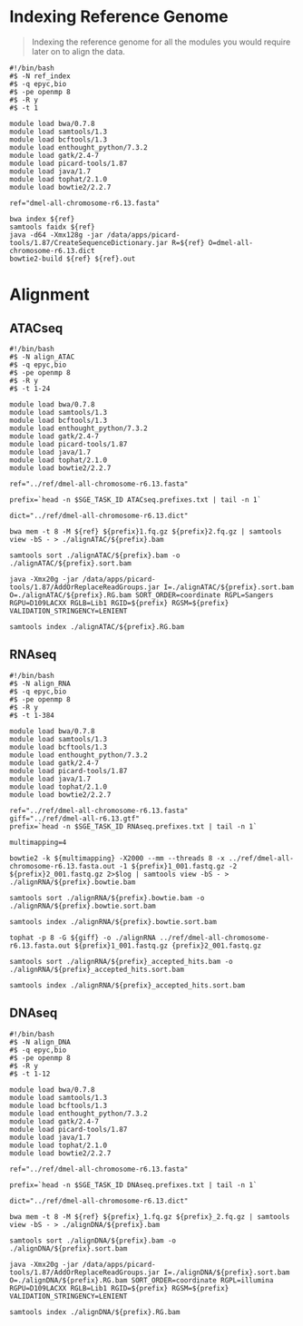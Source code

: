 # Indexing Reference Genome
> Indexing the reference genome for all the modules you would require later on to align the data.

<pre><code>#!/bin/bash
#$ -N ref_index
#$ -q epyc,bio
#$ -pe openmp 8
#$ -R y
#$ -t 1

module load bwa/0.7.8
module load samtools/1.3
module load bcftools/1.3
module load enthought_python/7.3.2
module load gatk/2.4-7
module load picard-tools/1.87
module load java/1.7
module load tophat/2.1.0
module load bowtie2/2.2.7

ref="dmel-all-chromosome-r6.13.fasta"

bwa index ${ref}
samtools faidx ${ref}
java -d64 -Xmx128g -jar /data/apps/picard-tools/1.87/CreateSequenceDictionary.jar R=${ref} O=dmel-all-chromosome-r6.13.dict
bowtie2-build ${ref} ${ref}.out
</code></pre>

# Alignment

## ATACseq
<pre><code>#!/bin/bash
#$ -N align_ATAC
#$ -q epyc,bio
#$ -pe openmp 8
#$ -R y
#$ -t 1-24

module load bwa/0.7.8
module load samtools/1.3
module load bcftools/1.3
module load enthought_python/7.3.2
module load gatk/2.4-7
module load picard-tools/1.87
module load java/1.7
module load tophat/2.1.0
module load bowtie2/2.2.7

ref="../ref/dmel-all-chromosome-r6.13.fasta"

prefix=`head -n $SGE_TASK_ID ATACseq.prefixes.txt | tail -n 1`

dict="../ref/dmel-all-chromosome-r6.13.dict"

bwa mem -t 8 -M ${ref} ${prefix}1.fq.gz ${prefix}2.fq.gz | samtools view -bS - > ./alignATAC/${prefix}.bam

samtools sort ./alignATAC/${prefix}.bam -o ./alignATAC/${prefix}.sort.bam

java -Xmx20g -jar /data/apps/picard-tools/1.87/AddOrReplaceReadGroups.jar I=./alignATAC/${prefix}.sort.bam O=./alignATAC/${prefix}.RG.bam SORT_ORDER=coordinate RGPL=Sangers RGPU=D109LACXX RGLB=Lib1 RGID=${prefix} RGSM=${prefix} VALIDATION_STRINGENCY=LENIENT

samtools index ./alignATAC/${prefix}.RG.bam
</code></pre>

## RNAseq
<pre><code>#!/bin/bash
#$ -N align_RNA
#$ -q epyc,bio
#$ -pe openmp 8
#$ -R y
#$ -t 1-384

module load bwa/0.7.8
module load samtools/1.3
module load bcftools/1.3
module load enthought_python/7.3.2
module load gatk/2.4-7
module load picard-tools/1.87
module load java/1.7
module load tophat/2.1.0
module load bowtie2/2.2.7

ref="../ref/dmel-all-chromosome-r6.13.fasta"
giff="../ref/dmel-all-r6.13.gtf"
prefix=`head -n $SGE_TASK_ID RNAseq.prefixes.txt | tail -n 1`

multimapping=4

bowtie2 -k ${multimapping} -X2000 --mm --threads 8 -x ../ref/dmel-all-chromosome-r6.13.fasta.out -1 ${prefix}1_001.fastq.gz -2 ${prefix}2_001.fastq.gz 2>$log | samtools view -bS - > ./alignRNA/${prefix}.bowtie.bam

samtools sort ./alignRNA/${prefix}.bowtie.bam -o ./alignRNA/${prefix}.bowtie.sort.bam

samtools index ./alignRNA/${prefix}.bowtie.sort.bam

tophat -p 8 -G ${giff} -o ./alignRNA ../ref/dmel-all-chromosome-r6.13.fasta.out ${prefix}1_001.fastq.gz {prefix}2_001.fastq.gz

samtools sort ./alignRNA/${prefix}_accepted_hits.bam -o ./alignRNA/${prefix}_accepted_hits.sort.bam

samtools index ./alignRNA/${prefix}_accepted_hits.sort.bam
</code></pre>

## DNAseq
<pre><code>#!/bin/bash
#$ -N align_DNA
#$ -q epyc,bio
#$ -pe openmp 8
#$ -R y
#$ -t 1-12

module load bwa/0.7.8
module load samtools/1.3
module load bcftools/1.3
module load enthought_python/7.3.2
module load gatk/2.4-7
module load picard-tools/1.87
module load java/1.7
module load tophat/2.1.0
module load bowtie2/2.2.7

ref="../ref/dmel-all-chromosome-r6.13.fasta"

prefix=`head -n $SGE_TASK_ID DNAseq.prefixes.txt | tail -n 1`

dict="../ref/dmel-all-chromosome-r6.13.dict"

bwa mem -t 8 -M ${ref} ${prefix}_1.fq.gz ${prefix}_2.fq.gz | samtools view -bS - > ./alignDNA/${prefix}.bam

samtools sort ./alignDNA/${prefix}.bam -o ./alignDNA/${prefix}.sort.bam

java -Xmx20g -jar /data/apps/picard-tools/1.87/AddOrReplaceReadGroups.jar I=./alignDNA/${prefix}.sort.bam O=./alignDNA/${prefix}.RG.bam SORT_ORDER=coordinate RGPL=illumina RGPU=D109LACXX RGLB=Lib1 RGID=${prefix} RGSM=${prefix} VALIDATION_STRINGENCY=LENIENT

samtools index ./alignDNA/${prefix}.RG.bam
</code></pre>
